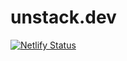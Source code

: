 # unstack.dev

[![Netlify Status](https://api.netlify.com/api/v1/badges/9331697e-50f5-4f70-8c9a-53469b5e2c2d/deploy-status)](https://app.netlify.com/sites/priceless-mirzakhani-3c02ae/deploys)
